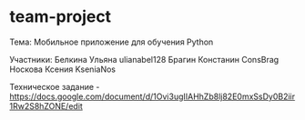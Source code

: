 # team-project

Тема: Мобильное приложение для обучения Python

Участники:
Белкина Ульяна ulianabel128
Брагин Констанин ConsBrag
Носкова Ксения KseniaNos

Техническое задание - https://docs.google.com/document/d/1Ovi3ugIIAHhZb8lj82E0mxSsDy0B2iir1Rw2S8hZONE/edit
